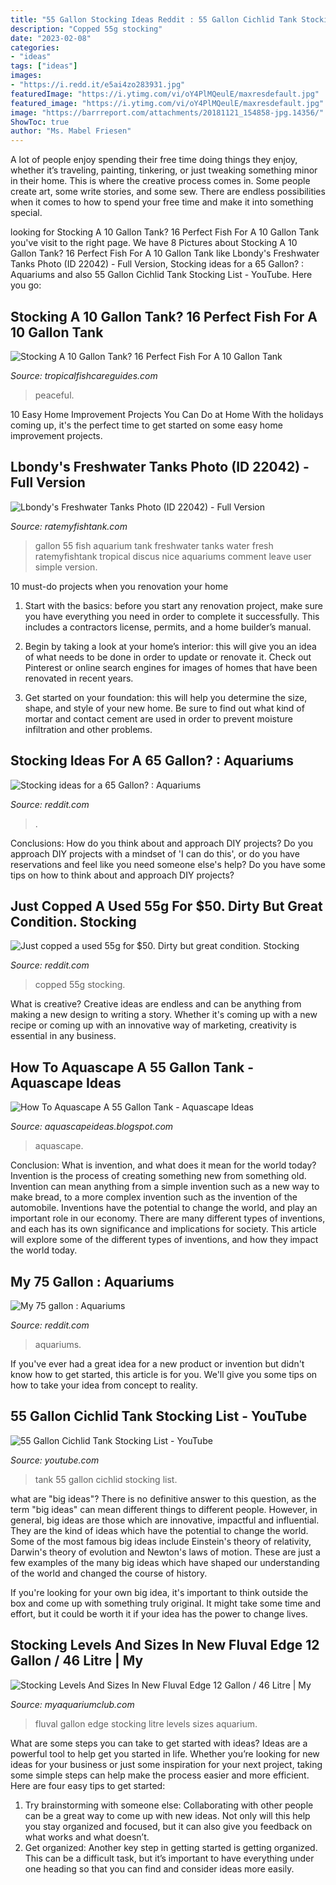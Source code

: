 ```yaml
---
title: "55 Gallon Stocking Ideas Reddit : 55 Gallon Cichlid Tank Stocking List"
description: "Copped 55g stocking"
date: "2023-02-08"
categories:
- "ideas"
tags: ["ideas"]
images:
- "https://i.redd.it/e5ai4zo283931.jpg"
featuredImage: "https://i.ytimg.com/vi/oY4PlMQeulE/maxresdefault.jpg"
featured_image: "https://i.ytimg.com/vi/oY4PlMQeulE/maxresdefault.jpg"
image: "https://barrreport.com/attachments/20181121_154858-jpg.14356/"
ShowToc: true
author: "Ms. Mabel Friesen"
---
```



A lot of people enjoy spending their free time doing things they enjoy, whether it’s traveling, painting, tinkering, or just tweaking something minor in their home. This is where the creative process comes in. Some people create art, some write stories, and some sew. There are endless possibilities when it comes to how to spend your free time and make it into something special.

	

		
looking for Stocking A 10 Gallon Tank? 16 Perfect Fish For A 10 Gallon Tank you've visit to the right page. We have 8 Pictures about Stocking A 10 Gallon Tank? 16 Perfect Fish For A 10 Gallon Tank like Lbondy&#039;s Freshwater Tanks Photo (ID 22042) - Full Version, Stocking ideas for a 65 Gallon? : Aquariums and also 55 Gallon Cichlid Tank Stocking List - YouTube. Here you go:
		
    
## Stocking A 10 Gallon Tank? 16 Perfect Fish For A 10 Gallon Tank

<img loading=lazy src="https://www.tropicalfishcareguides.com/wp-content/uploads/2019/01/Stocking-a-ten-gallon-tank-Ideas.jpg?x47791" onerror="this.onerror=null;this.src='https://tse1.mm.bing.net/th?id=OIP.iDVyyhvwublqmEwrcsgTrwHaEI&amp;pid=15.1';" alt="Stocking A 10 Gallon Tank? 16 Perfect Fish For A 10 Gallon Tank">

_Source: tropicalfishcareguides.com_

>peaceful. 

	

10 Easy Home Improvement Projects You Can Do at Home
With the holidays coming up, it's the perfect time to get started on some easy home improvement projects.

    
## Lbondy&#039;s Freshwater Tanks Photo (ID 22042) - Full Version

<img loading=lazy src="http://images3.ratemyfishtank.com/photo/2/910x450h/22000/22042/55-gallon--CrYhpm.jpg" onerror="this.onerror=null;this.src='https://tse3.mm.bing.net/th?id=OIP.qE6XZzK0XrDZ_0ygY_VA_wHaFj&amp;pid=15.1';" alt="Lbondy&#039;s Freshwater Tanks Photo (ID 22042) - Full Version">

_Source: ratemyfishtank.com_

>gallon 55 fish aquarium tank freshwater tanks water fresh ratemyfishtank tropical discus nice aquariums comment leave user simple version. 

	

10 must-do projects when you renovation your home
1. Start with the basics: before you start any renovation project, make sure you have everything you need in order to complete it successfully. This includes a contractors license, permits, and a home builder’s manual.
2. Begin by taking a look at your home’s interior: this will give you an idea of what needs to be done in order to update or renovate it. Check out Pinterest or online search engines for images of homes that have been renovated in recent years.

3. Get started on your foundation: this will help you determine the size, shape, and style of your new home. Be sure to find out what kind of mortar and contact cement are used in order to prevent moisture infiltration and other problems.


    
## Stocking Ideas For A 65 Gallon? : Aquariums

<img loading=lazy src="https://preview.redd.it/c3c3l666q7o51.jpg?auto=webp&amp;s=e9f3668076eda227b83c28588c5ec8abb268b904" onerror="this.onerror=null;this.src='https://tse3.mm.bing.net/th?id=OIP.6EtrTZiklxogIMQNl5CvnwHaFj&amp;pid=15.1';" alt="Stocking ideas for a 65 Gallon? : Aquariums">

_Source: reddit.com_

>. 

	

Conclusions: How do you think about and approach DIY projects?
Do you approach DIY projects with a mindset of 'I can do this', or do you have reservations and feel like you need someone else's help? Do you have some tips on how to think about and approach DIY projects?

    
## Just Copped A Used 55g For $50. Dirty But Great Condition. Stocking

<img loading=lazy src="https://i.redd.it/e5ai4zo283931.jpg" onerror="this.onerror=null;this.src='https://tse4.mm.bing.net/th?id=OIP.RSJLZLibnCH4_5X0SbgnRAHaFj&amp;pid=15.1';" alt="Just copped a used 55g for $50. Dirty but great condition. Stocking">

_Source: reddit.com_

>copped 55g stocking. 

	

What is creative?
Creative ideas are endless and can be anything from making a new design to writing a story. Whether it's coming up with a new recipe or coming up with an innovative way of marketing, creativity is essential in any business.

    
## How To Aquascape A 55 Gallon Tank - Aquascape Ideas

<img loading=lazy src="https://barrreport.com/attachments/20181121_154858-jpg.14356/" onerror="this.onerror=null;this.src='https://tse3.mm.bing.net/th?id=OIP.lLvZ1ecfZn42xVlRYWFx2wHaFj&amp;pid=15.1';" alt="How To Aquascape A 55 Gallon Tank - Aquascape Ideas">

_Source: aquascapeideas.blogspot.com_

>aquascape. 

	

Conclusion: What is invention, and what does it mean for the world today?
Invention is the process of creating something new from something old. Invention can mean anything from a simple invention such as a new way to make bread, to a more complex invention such as the invention of the automobile. Inventions have the potential to change the world, and play an important role in our economy. There are many different types of inventions, and each has its own significance and implications for society. This article will explore some of the different types of inventions, and how they impact the world today.

    
## My 75 Gallon : Aquariums

<img loading=lazy src="https://external-preview.redd.it/nn_HIpFna3Ool6DVf4L8qHoSMYJD3ylrsU_27BlaHhU.jpg?auto=webp&amp;s=d1dc1a7658e72ca21905ac77b989dc81bf56de9d" onerror="this.onerror=null;this.src='https://tse4.mm.bing.net/th?id=OIP.zzHkDJPyjdpSPTJHPDP72QHaEK&amp;pid=15.1';" alt="My 75 gallon : Aquariums">

_Source: reddit.com_

>aquariums. 

	

If you've ever had a great idea for a new product or invention but didn't know how to get started, this article is for you. We'll give you some tips on how to take your idea from concept to reality.

    
## 55 Gallon Cichlid Tank Stocking List - YouTube

<img loading=lazy src="https://i.ytimg.com/vi/oY4PlMQeulE/maxresdefault.jpg" onerror="this.onerror=null;this.src='https://tse2.mm.bing.net/th?id=OIP.vRN0Kgvsuh-7c8G7TAuYHwHaEK&amp;pid=15.1';" alt="55 Gallon Cichlid Tank Stocking List - YouTube">

_Source: youtube.com_

>tank 55 gallon cichlid stocking list. 

	

what are "big ideas"?
There is no definitive answer to this question, as the term "big ideas" can mean different things to different people. However, in general, big ideas are those which are innovative, impactful and influential. They are the kind of ideas which have the potential to change the world.
Some of the most famous big ideas include Einstein's theory of relativity, Darwin's theory of evolution and Newton's laws of motion. These are just a few examples of the many big ideas which have shaped our understanding of the world and changed the course of history.

If you're looking for your own big idea, it's important to think outside the box and come up with something truly original. It might take some time and effort, but it could be worth it if your idea has the power to change lives.

    
## Stocking Levels And Sizes In New Fluval Edge 12 Gallon / 46 Litre | My

<img loading=lazy src="https://dlgdxii3fgupk.cloudfront.net/myaquariumclub.com/images/fbfiles/images/_20151212_164702-0741d46941670cf64da59a638b6e9ba7_v_1451997008.JPG" onerror="this.onerror=null;this.src='https://tse1.mm.bing.net/th?id=OIP.dm3tJ_oGEsirrW9CHGUoWgHaH0&amp;pid=15.1';" alt="Stocking Levels And Sizes In New Fluval Edge 12 Gallon / 46 Litre | My">

_Source: myaquariumclub.com_

>fluval gallon edge stocking litre levels sizes aquarium. 

	

What are some steps you can take to get started with ideas?
Ideas are a powerful tool to help get you started in life. Whether you’re looking for new ideas for your business or just some inspiration for your next project, taking some simple steps can help make the process easier and more efficient. Here are four easy tips to get started: 
1. Try brainstorming with someone else: Collaborating with other people can be a great way to come up with new ideas. Not only will this help you stay organized and focused, but it can also give you feedback on what works and what doesn’t. 
2. Get organized: Another key step in getting started is getting organized. This can be a difficult task, but it’s important to have everything under one heading so that you can find and consider ideas more easily. 

